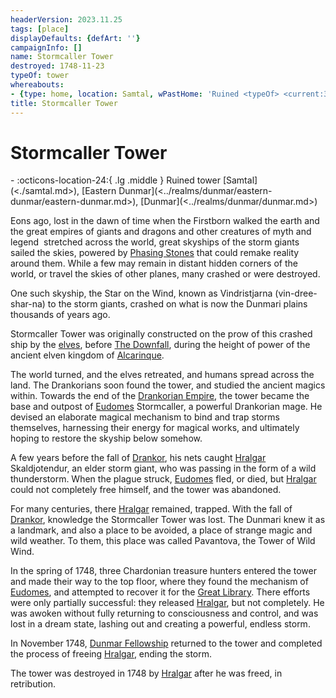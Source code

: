 ```yaml
---
headerVersion: 2023.11.25
tags: [place]
displayDefaults: {defArt: ''}
campaignInfo: []
name: Stormcaller Tower
destroyed: 1748-11-23
typeOf: tower
whereabouts:
- {type: home, location: Samtal, wPastHome: 'Ruined <typeOf> <current:3qr>'}
title: Stormcaller Tower
---
```

# Stormcaller Tower
<div class="grid cards ext-narrow-margin ext-one-column" markdown>
-  
    :octicons-location-24:{ .lg .middle } Ruined tower [Samtal](<./samtal.md>), [Eastern Dunmar](<../realms/dunmar/eastern-dunmar/eastern-dunmar.md>), [Dunmar](<../realms/dunmar/dunmar.md>)  
</div>


Eons ago, lost in the dawn of time when the Firstborn walked the earth and the great empires of giants and dragons and other creatures of myth and legend  stretched across the world, great skyships of the storm giants sailed the skies, powered by [Phasing Stones](<../../../things/magic-items/phasing-stones.md>) that could remake reality around them. While a few may remain in distant hidden corners of the world, or travel the skies of other planes, many crashed or were destroyed.

One such skyship, the Star on the Wind, known as Vindristjarna (vin-dree-shar-na) to the storm giants, crashed on what is now the Dunmari plains thousands of years ago. 

Stormcaller Tower was originally constructed on the prow of this crashed ship by the [elves](<../../../species/children-of-the-embodied-gods/elves/elves.md>), before [The Downfall](<../../../events/ancient/the-downfall.md>), during the height of power of the ancient elven kingdom of [Alcarinque](<../../../history/pre-downfall/alcarinque.md>). 

The world turned, and the elves retreated, and humans spread across the land. The Drankorians soon found the tower, and studied the ancient magics within. Towards the end of the [Drankorian Empire](<../../../history/drankorian-era/drankorian-empire.md>), the tower became the base and outpost of [Eudomes](<../../../people/historical-figures/eudomes.md>) Stormcaller, a powerful Drankorian mage. He devised an elaborate magical mechanism to bind and trap storms themselves, harnessing their energy for magical works, and ultimately hoping to restore the skyship below somehow. 

A few years before the fall of [Drankor](<../../../history/drankorian-era/drankor.md>), his nets caught [Hralgar](<../../../people/giants/hralgar.md>) Skaldjotendur, an elder storm giant, who was passing in the form of a wild thunderstorm. When the plague struck, [Eudomes](<../../../people/historical-figures/eudomes.md>) fled, or died, but [Hralgar](<../../../people/giants/hralgar.md>) could not completely free himself, and the tower was abandoned.

For many centuries, there [Hralgar](<../../../people/giants/hralgar.md>) remained, trapped. With the fall of [Drankor](<../../../history/drankorian-era/drankor.md>), knowledge the Stormcaller Tower was lost. The Dunmari knew it as a landmark, and also a place to be avoided, a place of strange magic and wild weather. To them, this place was called Pavantova, the Tower of Wild Wind.

In the spring of 1748, three Chardonian treasure hunters entered the tower and made their way to the top floor, where they found the mechanism of [Eudomes](<../../../people/historical-figures/eudomes.md>), and attempted to recover it for the [Great Library](<../../west-coast/chardonian-empire/chardon/great-library.md>). There efforts were only partially successful: they released [Hralgar](<../../../people/giants/hralgar.md>), but not completely. He was awoken without fully returning to consciousness and control, and was lost in a dream state, lashing out and creating a powerful, endless storm. 

In November 1748, [Dunmar Fellowship](<../../../people/pcs/dunmar-fellowship/dunmar-fellowship.md>) returned to the tower and completed the process of freeing [Hralgar](<../../../people/giants/hralgar.md>), ending the storm. 

The tower was destroyed in 1748 by [Hralgar](<../../../people/giants/hralgar.md>) after he was freed, in retribution.  





